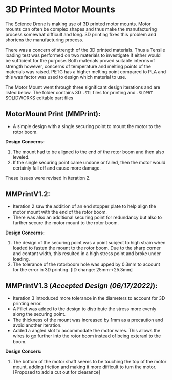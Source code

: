 # 3D Printed Motor Mounts
The Science Drone is making use of 3D printed motor mounts. Motor mounts can often be complex shapes and thus make the manufacturing process somewhat difficult and long. 3D printing fixes this problem and shortens the manufacturing process.

There was a concern of strength of the 3D printed materials. Thus a Tensile loading test was performed on two materials to investigate if either would be sufficient for the purpose. Both materials proved suitable interms of strength however, concerns of temperature and melting points of the materials was raised. PETG has a higher melting point compared to PLA and this was factor was used to design which material to use.

The Motor Mount went through three significant design iterations and are listed below.
The folder contains 3D `.STL` files for printing and `.SLDPRT` SOLIDWORKS editable part files

## MotorMount Print (MMPrint):
-  A simple design with a single securing point to mount the motor to the rotor boom.

**Design Concerns:**
1.   The mount had to be aligned to the end of the rotor boom and then also leveled. 
2.   If the single securing point came undone or failed, then the motor would certainly fall off and cause more damage.

These issues were revised in iteration 2.

## MMPrintV1.2:
- Iteration 2 saw the addition of an end stopper plate to help align the motor mount with the end of the rotor boom. 
- There was also an additional securing point for redundancy but also to further secure the motor mount to the rotor boom.

**Design Concerns:**
1. The design of the securing point was a point subject to high strain when loaded to fasten the mount to the rotor boom. Due to the sharp corner and contant width, this resulted in a high stress point and broke under loading.
2. The tolerance of the rotorboom hole was upped by 0.3mm to account for the error in 3D printing. [ID change: 25mm->25.3mm]

## MMPrintV1.3 (*Accepted Design (06/17/2022)*):
- Iteration 3 introduced more tolerance in the diameters to account for 3D printing error. 
- A Fillet was added to the design to distribute the stress more evenly along the securing point.
- The thickness of the mount was increased by 1mm as a precaution and avoid another iteration.
- Added a angled slot to accommodate the motor wires. This allows the wires to go further into the rotor boom instead of being exteranl to the boom.

**Design Concers:**
1. The bottom of the motor shaft seems to be touching the top of the motor mount, adding friction and making it more difficult to turn the motor. [Proposed to add a cut out for clearance]
